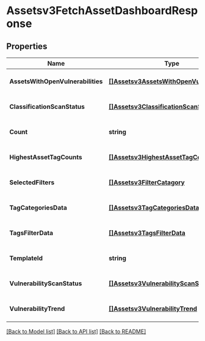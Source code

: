# Assetsv3FetchAssetDashboardResponse

## Properties
Name | Type | Description | Notes
------------ | ------------- | ------------- | -------------
**AssetsWithOpenVulnerabilities** | [**[]Assetsv3AssetsWithOpenVulnerabilities**](assetsv3AssetsWithOpenVulnerabilities.md) |  | [optional] [default to null]
**ClassificationScanStatus** | [**[]Assetsv3ClassificationScanStatus**](assetsv3ClassificationScanStatus.md) |  | [optional] [default to null]
**Count** | **string** |  | [optional] [default to null]
**HighestAssetTagCounts** | [**[]Assetsv3HighestAssetTagCounts**](assetsv3HighestAssetTagCounts.md) |  | [optional] [default to null]
**SelectedFilters** | [**[]Assetsv3FilterCatagory**](assetsv3FilterCatagory.md) |  | [optional] [default to null]
**TagCategoriesData** | [**[]Assetsv3TagCategoriesData**](assetsv3TagCategoriesData.md) |  | [optional] [default to null]
**TagsFilterData** | [**[]Assetsv3TagsFilterData**](assetsv3TagsFilterData.md) |  | [optional] [default to null]
**TemplateId** | **string** |  | [optional] [default to null]
**VulnerabilityScanStatus** | [**[]Assetsv3VulnerabilityScanStatus**](assetsv3VulnerabilityScanStatus.md) |  | [optional] [default to null]
**VulnerabilityTrend** | [**[]Assetsv3VulnerabilityTrend**](assetsv3VulnerabilityTrend.md) |  | [optional] [default to null]

[[Back to Model list]](../README.md#documentation-for-models) [[Back to API list]](../README.md#documentation-for-api-endpoints) [[Back to README]](../README.md)


